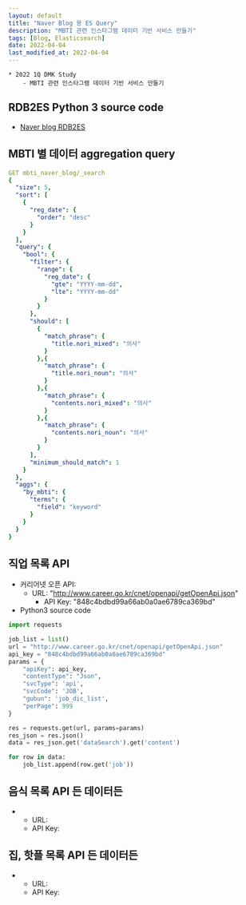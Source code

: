 ```yaml
---
layout: default
title: "Naver Blog 용 ES Query"
description: "MBTI 관련 인스타그램 데이터 기반 서비스 만들기"
tags: [Blog, Elasticsearch]
date: 2022-04-04
last_modified_at: 2022-04-04
---
```

```
* 2022 1Q DMK Study
    - MBTI 관련 인스타그램 데이터 기반 서비스 만들기
```
## RDB2ES Python 3 source code
- [Naver blog RDB2ES](https://github.com/alstjq9295/blog/blob/main/_sources/rdb2es.py)

## MBTI 별 데이터 aggregation query
```yaml
GET mbti_naver_blog/_search
{
  "size": 5,
  "sort": [
    {
      "reg_date": {
        "order": "desc"
      }
    }
  ],
  "query": {
    "bool": {
      "filter": {
        "range": {
          "reg_date": {
            "gte": "YYYY-mm-dd",
            "lte": "YYYY-mm-dd"
          }
        }
      },
      "should": [
        {
          "match_phrase": {
            "title.nori_mixed": "의사"
          }
        },{
          "match_phrase": {
            "title.nori_noun": "의사"
          }
        },{
          "match_phrase": {
            "contents.nori_mixed": "의사"
          }
        },{
          "match_phrase": {
            "contents.nori_noun": "의사"
          }
        }
      ],
      "minimum_should_match": 1
    }
  },
  "aggs": {
    "by_mbti": {
      "terms": {
        "field": "keyword"
      }
    }
  }
}
```

## 직업 목록 API
- 커리어넷 오픈 API:
    * URL: "http://www.career.go.kr/cnet/openapi/getOpenApi.json"
      - API Key: "848c4bdbd99a66ab0a0ae6789ca369bd"
- Python3 source code
```python
import requests

job_list = list()
url = "http://www.career.go.kr/cnet/openapi/getOpenApi.json"
api_key = "848c4bdbd99a66ab0a0ae6789ca369bd"
params = {
    "apiKey": api_key,
    "contentType": "Json",
    "svcType": 'api',
    "svcCode": 'JOB',
    "gubun": 'job_dic_list',
    "perPage": 999
}

res = requests.get(url, params=params)
res_json = res.json()
data = res_json.get('dataSearch').get('content')

for row in data:
    job_list.append(row.get('job'))

```


## 음식 목록 API 든 데이터든
-
    * URL:
    * API Key:

## 집, 핫플 목록 API 든 데이터든
-
    * URL:
    * API Key:

